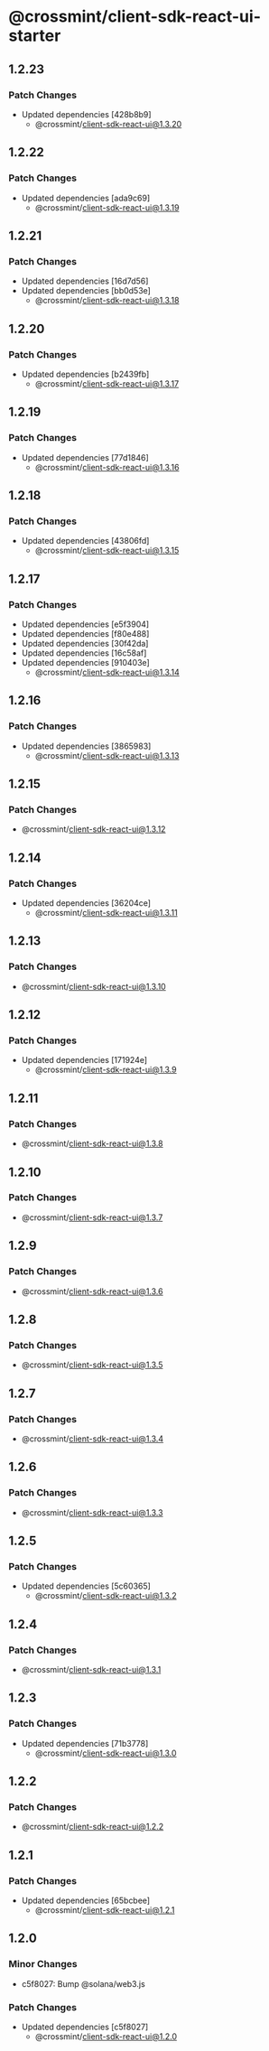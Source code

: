 # @crossmint/client-sdk-react-ui-starter

## 1.2.23

### Patch Changes

-   Updated dependencies [428b8b9]
    -   @crossmint/client-sdk-react-ui@1.3.20

## 1.2.22

### Patch Changes

-   Updated dependencies [ada9c69]
    -   @crossmint/client-sdk-react-ui@1.3.19

## 1.2.21

### Patch Changes

-   Updated dependencies [16d7d56]
-   Updated dependencies [bb0d53e]
    -   @crossmint/client-sdk-react-ui@1.3.18

## 1.2.20

### Patch Changes

-   Updated dependencies [b2439fb]
    -   @crossmint/client-sdk-react-ui@1.3.17

## 1.2.19

### Patch Changes

-   Updated dependencies [77d1846]
    -   @crossmint/client-sdk-react-ui@1.3.16

## 1.2.18

### Patch Changes

-   Updated dependencies [43806fd]
    -   @crossmint/client-sdk-react-ui@1.3.15

## 1.2.17

### Patch Changes

-   Updated dependencies [e5f3904]
-   Updated dependencies [f80e488]
-   Updated dependencies [30f42da]
-   Updated dependencies [16c58af]
-   Updated dependencies [910403e]
    -   @crossmint/client-sdk-react-ui@1.3.14

## 1.2.16

### Patch Changes

-   Updated dependencies [3865983]
    -   @crossmint/client-sdk-react-ui@1.3.13

## 1.2.15

### Patch Changes

-   @crossmint/client-sdk-react-ui@1.3.12

## 1.2.14

### Patch Changes

-   Updated dependencies [36204ce]
    -   @crossmint/client-sdk-react-ui@1.3.11

## 1.2.13

### Patch Changes

-   @crossmint/client-sdk-react-ui@1.3.10

## 1.2.12

### Patch Changes

-   Updated dependencies [171924e]
    -   @crossmint/client-sdk-react-ui@1.3.9

## 1.2.11

### Patch Changes

-   @crossmint/client-sdk-react-ui@1.3.8

## 1.2.10

### Patch Changes

-   @crossmint/client-sdk-react-ui@1.3.7

## 1.2.9

### Patch Changes

-   @crossmint/client-sdk-react-ui@1.3.6

## 1.2.8

### Patch Changes

-   @crossmint/client-sdk-react-ui@1.3.5

## 1.2.7

### Patch Changes

-   @crossmint/client-sdk-react-ui@1.3.4

## 1.2.6

### Patch Changes

-   @crossmint/client-sdk-react-ui@1.3.3

## 1.2.5

### Patch Changes

-   Updated dependencies [5c60365]
    -   @crossmint/client-sdk-react-ui@1.3.2

## 1.2.4

### Patch Changes

-   @crossmint/client-sdk-react-ui@1.3.1

## 1.2.3

### Patch Changes

-   Updated dependencies [71b3778]
    -   @crossmint/client-sdk-react-ui@1.3.0

## 1.2.2

### Patch Changes

-   @crossmint/client-sdk-react-ui@1.2.2

## 1.2.1

### Patch Changes

-   Updated dependencies [65bcbee]
    -   @crossmint/client-sdk-react-ui@1.2.1

## 1.2.0

### Minor Changes

-   c5f8027: Bump @solana/web3.js

### Patch Changes

-   Updated dependencies [c5f8027]
    -   @crossmint/client-sdk-react-ui@1.2.0
